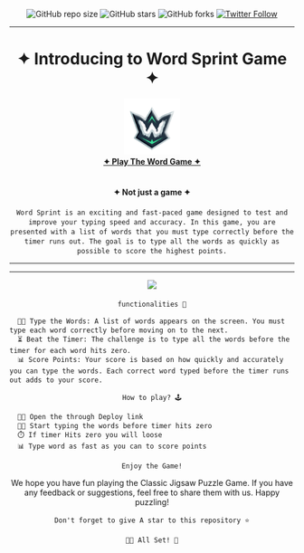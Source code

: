 <div align="center">  
                                                                                           
![GitHub repo size](https://img.shields.io/github/repo-size/codeaashu/Word-Sprint)
  ![GitHub stars](https://img.shields.io/github/stars/codeaashu/Word-Sprint?style=social) 
  ![GitHub forks](https://img.shields.io/github/forks/codeaashu/Word-Sprint?style=social)
[![Twitter Follow](https://img.shields.io/twitter/follow/warrior_aashuu?style=social)](https://twitter.com/intent/follow?screen_name=warrior_aashuu)

<hr>
  <h1 align="center">✦ Introducing to  Word Sprint Game ✦</h1>
  <img src="./LOGO.png" width="100px" />
  <br><a href="https://word-sprint.vercel.app/"><strong>✦ Play The Word Game ✦</strong></a><br><br>
  <h4 align="center">✦ Not just a game ✦</h4>
  
  ` Word Sprint is an exciting and fast-paced game designed to test and improve your typing speed and accuracy. In this game, you are presented with a list of words that you must type correctly before the timer runs out. The goal is to type all the words as quickly as possible to score the highest points. `<hr>
  <hr><img src="./public/Word Sprint Mockup.png"/>

  ` functionalities 🌟 `
</div>

```
  👨‍💻 Type the Words: A list of words appears on the screen. You must type each word correctly before moving on to the next.
  ⏳ Beat the Timer: The challenge is to type all the words before the timer for each word hits zero.
  📊 Score Points: Your score is based on how quickly and accurately you can type the words. Each correct word typed before the timer runs out adds to your score.
```
<div align="center">
  
  ` How to play? 🕹️ `
</div>

```
  👨‍💻 Open the through Deploy link
  👨‍💻 Start typing the words before timer hits zero
  ⏱️ If timer Hits zero you will loose
  📊 Type word as fast as you can to score points
```

<div align="center">

` Enjoy the Game! `

We hope you have fun playing the Classic Jigsaw Puzzle Game. If you have any feedback or suggestions, feel free to share them with us. Happy puzzling!

`Don't forget to give A star to this repository ⭐`


`👍🏻 All Set! 💌`

</div>

